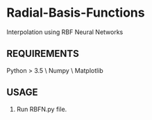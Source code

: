 # Radial-Basis-Functions
Interpolation using RBF Neural Networks

## REQUIREMENTS

Python > 3.5 \\
Numpy \\
Matplotlib

## USAGE

1. Run RBFN.py file.
